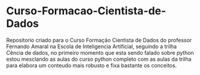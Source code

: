 # Curso-Formacao-Cientista-de-Dados
Repositorio criado para o Curso Formação Cientista de Dados do professor Fernando Amaral na Escola de Inteligencia Artificial, seguindo a trilha Cência de dados, no primeiro momento que esta sendo falado sobre python estou mesclando as aulas do curso python completo com as aulas da trilha para elabora um conteudo mais robusto e fixa bastante os conceitos.
